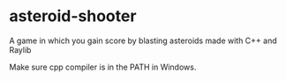 # asteroid-shooter
A game in which you gain score by blasting asteroids made with C++ and Raylib

Make sure cpp compiler is in the PATH in Windows.
